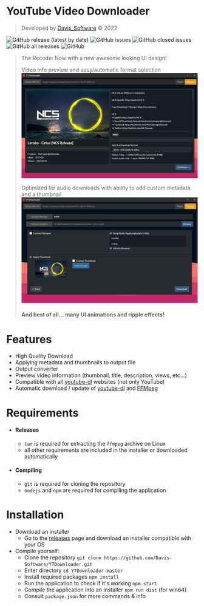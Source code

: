 # YouTube Video Downloader

> Developed by [Davis_Software](https://github.com/Davis-Software) &copy; 2022

![GitHub release (latest by date)](https://img.shields.io/github/v/release/Davis-Software/YTDownloader?style=for-the-badge)
![GitHub issues](https://img.shields.io/github/issues-raw/Davis-Software/YTDownloader?style=for-the-badge)
![GitHub closed issues](https://img.shields.io/github/issues-closed/Davis-Software/YTDownloader?style=for-the-badge)
![GitHub all releases](https://img.shields.io/github/downloads/Davis-Software/YTDownloader/total?style=for-the-badge)
![GitHub](https://img.shields.io/github/license/Davis-Software/YTDownloader?style=for-the-badge)

> The Recode: Now with a new awesome looking UI design!
> 
> Video info preview and easy/automatic format selection
> ![](.github/img/preview1.png)
> 
> Optimized for audio downloads with ability to add custom metadata and a thumbnail
> ![](.github/img/preview2.png)
> 
> #### And best of all... many UI animations and ripple effects!

# Features
- High Quality Download
- Applying metadata and thumbnails to output file
- Output converter
- Preview video information (thumbnail, title, description, views, etc...)
- Compatible with all [youtube-dl](https://github.com/ytdl-org/youtube-dl) websites (not only YouTube)
- Automatic download / update of [youtube-dl](https://github.com/ytdl-org/youtube-dl) and [FFMpeg](https://ffmpeg.org/)

# Requirements
* #### Releases
  * `tar` is required for extracting the `ffmpeg` archive on Linux
  * all other requirements are included in the installer or downloaded automatically
* #### Compiling
  * `git` is required for cloning the repository
  * `nodejs` and `npm` are required for compiling the application

# Installation
* Download an installer
  * Go to the [releases](https://github.com/Davis-Software/YTDownloader/releases) page and download an installer compatible with your OS
* Compile yourself:
  * Clone the repository `git clone https://github.com/Davis-Software/YTDownloader.git`
  * Enter directory `cd YTDownloader-master`
  * Install required packages `npm install`
  * Run the application to check if it's working `npm start`
  * Compile the application into an installer `npm run dist` (for win64)
  * Consult `package.json` for more commands & info

